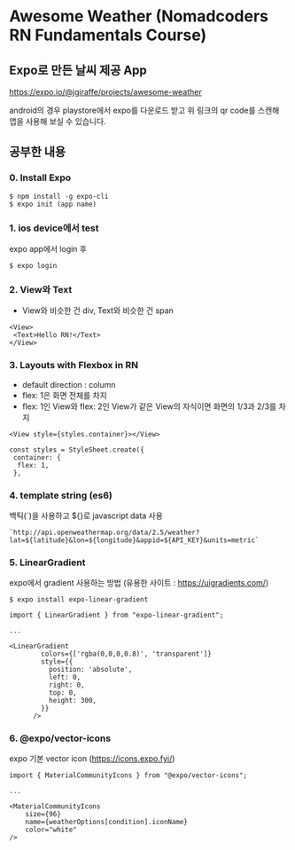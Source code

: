 # Awesome Weather (Nomadcoders RN Fundamentals Course)

## Expo로 만든 날씨 제공 App

https://expo.io/@jgiraffe/projects/awesome-weather

android의 경우 playstore에서 expo를 다운로드 받고 위 링크의 qr code를 스캔해 앱을 사용해 보실 수 있습니다.

## 공부한 내용

### 0. Install Expo

```
$ npm install -g expo-cli
$ expo init (app name)
```

### 1. ios device에서 test

expo app에서 login 후

```
$ expo login
```

### 2. View와 Text

- View와 비슷한 건 div, Text와 비슷한 건 span

```
<View>
 <Text>Hello RN!</Text>
</View>
```

### 3. Layouts with Flexbox in RN

- default direction : column
- flex: 1은 화면 전체를 차지
- flex: 1인 View와 flex: 2인 View가 같은 View의 자식이면 화면의 1/3과 2/3를 차지

```
<View style={styles.container}></View>

const styles = StyleSheet.create({
 container: {
  flex: 1,
 },
```

### 4. template string (es6)

백틱(`)을 사용하고 \${}로 javascript data 사용

```
`http://api.openweathermap.org/data/2.5/weather?lat=${latitude}&lon=${longitude}&appid=${API_KEY}&units=metric`
```

### 5. LinearGradient

expo에서 gradient 사용하는 방법 (유용한 사이트 : https://uigradients.com/)

```
$ expo install expo-linear-gradient
```

```
import { LinearGradient } from "expo-linear-gradient";

...

<LinearGradient
        colors={['rgba(0,0,0,0.8)', 'transparent']}
        style={{
          position: 'absolute',
          left: 0,
          right: 0,
          top: 0,
          height: 300,
        }}
      />
```

### 6. @expo/vector-icons

expo 기본 vector icon (https://icons.expo.fyi/)

```
import { MaterialCommunityIcons } from "@expo/vector-icons";

...

<MaterialCommunityIcons
    size={96}
    name={weatherOptions[condition].iconName}
    color="white"
/>
```
